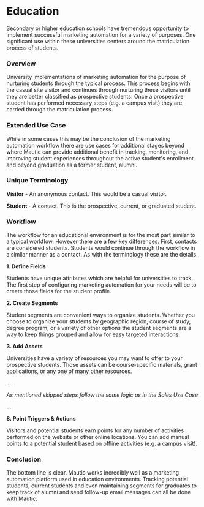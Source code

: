 # Education

Secondary or higher education schools have tremendous opportunity to implement successful marketing automation for a variety of purposes. One significant use within these universities centers around the matriculation process of students.

### Overview

University implementations of marketing automation for the purpose of nurturing students through the typical process. This process begins with the casual site visitor and continues through nurturing these visitors until they are better classified as prospective students. Once a prospective student has performed necessary steps (e.g. a campus visit) they are carried through the matriculation process.

### Extended Use Case

While in some cases this may be the conclusion of the marketing automation workflow there are use cases for additional stages beyond where Mautic can provide additional benefit in tracking, monitoring, and improving student experiences throughout the active student's enrollment and beyond graduation as a former student, alumni.

### Unique Terminology

**Visitor** - An anonymous contact. This would be a casual visitor.

**Student** - A contact. This is the prospective, current, or graduated student.


### Workflow
The workflow for an educational environment is for the most part similar to a typical workflow. However there are a few key differences. First, contacts are considered students. Students would continue through the workflow in a similar manner as a contact. As with the terminology these are the details.

**1. Define Fields**

Students have unique attributes which are helpful for universities to track. The first step of configuring marketing automation for your needs will be to create those fields for the student profile.

**2. Create Segments**

Student segments are convenient ways to organize students. Whether you choose to organize your students by geographic region, course of study, degree program, or a variety of other options the student segments are a way to keep things grouped and allow for easy targeted interactions.

**3. Add Assets**

Universities have a variety of resources you may want to offer to your prospective students. Those assets can be course-specific materials, grant applications, or any one of many other resources.

...

*As mentioned skipped steps follow the same logic as in the Sales Use Case*

...

**8. Point Triggers & Actions**

Visitors and potential students earn points for any number of activities performed on the website or other online locations. You can add manual points to a potential student based on offline activities (e.g. a campus visit).

### Conclusion

The bottom line is clear. Mautic works incredibly well as a marketing automation platform used in education environments. Tracking potential students, current students and even maintaining segments for graduates to keep track of alumni and send follow-up email messages can all be done with Mautic.
